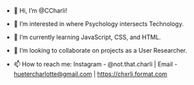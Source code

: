 - 👋 Hi, I’m @CCharli!

- 👀 I’m interested in where Psychology intersects Technology.

- 🌱 I’m currently learning JavaScript, CSS, and HTML.

- 💞️ I’m looking to collaborate on projects as a User Researcher.

- 📫 How to reach me: Instagram - @not.that.charli | Email - huetercharlotte@gmail.com | https://chxrli.format.com
